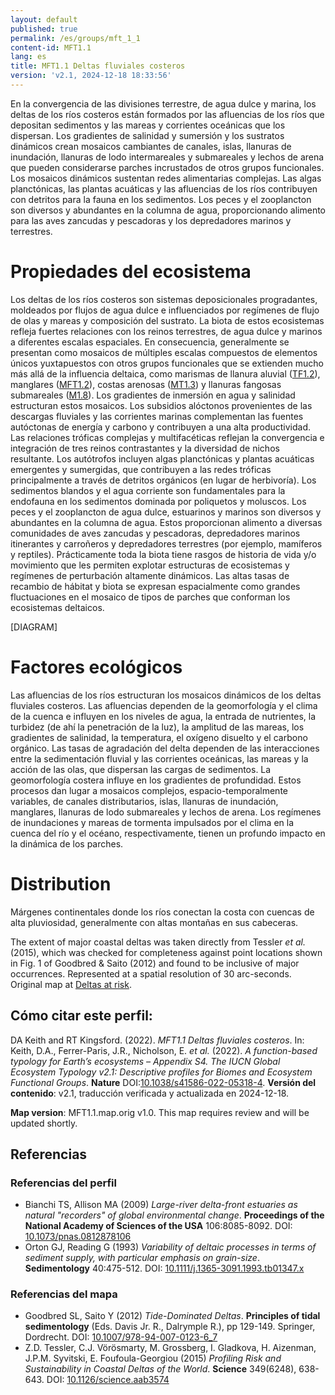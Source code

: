 ```yaml
---
layout: default
published: true
permalink: /es/groups/mft_1_1
content-id: MFT1.1
lang: es
title: MFT1.1 Deltas fluviales costeros
version: 'v2.1, 2024-12-18 18:33:56'
---
```


En la convergencia de las divisiones terrestre, de agua dulce y marina, los deltas de los ríos costeros están formados por las afluencias de los ríos que depositan sedimentos y las mareas y corrientes oceánicas que los dispersan. Los gradientes de salinidad y sumersión y los sustratos dinámicos crean mosaicos cambiantes de canales, islas, llanuras de inundación, llanuras de lodo intermareales y submareales y lechos de arena que pueden considerarse parches incrustados de otros grupos funcionales. Los mosaicos dinámicos sustentan redes alimentarias complejas. Las algas planctónicas, las plantas acuáticas y las afluencias de los ríos contribuyen con detritos para la fauna en los sedimentos. Los peces y el zooplancton son diversos y abundantes en la columna de agua, proporcionando alimento para las aves zancudas y pescadoras y los depredadores marinos y terrestres.

# Propiedades del ecosistema
 
Los deltas de los ríos costeros son sistemas deposicionales progradantes, moldeados por flujos de agua dulce e influenciados por regímenes de flujo de olas y mareas y composición del sustrato. La biota de estos ecosistemas refleja fuertes relaciones con los reinos terrestres, de agua dulce y marinos a diferentes escalas espaciales. En consecuencia, generalmente se presentan como mosaicos de múltiples escalas compuestos de elementos únicos yuxtapuestos con otros grupos funcionales que se extienden mucho más allá de la influencia deltaica, como marismas de llanura aluvial ([TF1.2](/explore/groups/TF1.2)), manglares ([MFT1.2](/explore/groups/MFT1.2)), costas arenosas ([MT1.3](/explore/groups/MT1.3)) y llanuras fangosas submareales ([M1.8](/explore/groups/M1.8)). Los gradientes de inmersión en agua y salinidad estructuran estos mosaicos. Los subsidios alóctonos provenientes de las descargas fluviales y las corrientes marinas complementan las fuentes autóctonas de energía y carbono y contribuyen a una alta productividad. Las relaciones tróficas complejas y multifacéticas reflejan la convergencia e integración de tres reinos contrastantes y la diversidad de nichos resultante. Los autótrofos incluyen algas planctónicas y plantas acuáticas emergentes y sumergidas, que contribuyen a las redes tróficas principalmente a través de detritos orgánicos (en lugar de herbivoría). Los sedimentos blandos y el agua corriente son fundamentales para la endofauna en los sedimentos dominada por poliquetos y moluscos. Los peces y el zooplancton de agua dulce, estuarinos y marinos son diversos y abundantes en la columna de agua. Estos proporcionan alimento a diversas comunidades de aves zancudas y pescadoras, depredadores marinos itinerantes y carroñeros y depredadores terrestres (por ejemplo, mamíferos y reptiles). Prácticamente toda la biota tiene rasgos de historia de vida y/o movimiento que les permiten explotar estructuras de ecosistemas y regímenes de perturbación altamente dinámicos. Las altas tasas de recambio de hábitat y biota se expresan espacialmente como grandes fluctuaciones en el mosaico de tipos de parches que conforman los ecosistemas deltaicos.

[DIAGRAM]

# Factores ecológicos
 
Las afluencias de los ríos estructuran los mosaicos dinámicos de los deltas fluviales costeros. Las afluencias dependen de la geomorfología y el clima de la cuenca e influyen en los niveles de agua, la entrada de nutrientes, la turbidez (de ahí la penetración de la luz), la amplitud de las mareas, los gradientes de salinidad, la temperatura, el oxígeno disuelto y el carbono orgánico. Las tasas de agradación del delta dependen de las interacciones entre la sedimentación fluvial y las corrientes oceánicas, las mareas y la acción de las olas, que dispersan las cargas de sedimentos. La geomorfología costera influye en los gradientes de profundidad. Estos procesos dan lugar a mosaicos complejos, espacio-temporalmente variables, de canales distributarios, islas, llanuras de inundación, manglares, llanuras de lodo submareales y lechos de arena. Los regímenes de inundaciones y mareas de tormenta impulsados ​​por el clima en la cuenca del río y el océano, respectivamente, tienen un profundo impacto en la dinámica de los parches.
 
# Distribution
 
Márgenes continentales donde los ríos conectan la costa con cuencas de alta pluviosidad, generalmente con altas montañas en sus cabeceras.

The extent of major coastal deltas was taken directly from Tessler _et al._ (2015), which was checked for completeness against point locations shown in Fig. 1 of Goodbred & Saito (2012) and found to be inclusive of major occurrences. Represented at a spatial resolution of 30 arc-seconds. Original map at [Deltas at risk](http://www.globaldeltarisk.net/).

## Cómo citar este perfil:

DA Keith and RT Kingsford. (2022). *MFT1.1 Deltas fluviales costeros*. In: Keith, D.A., Ferrer-Paris, J.R., Nicholson, E. *et al.* (2022). *A function-based typology for Earth’s ecosystems – Appendix S4. The IUCN Global Ecosystem Typology v2.1: Descriptive profiles for Biomes and Ecosystem Functional Groups*. **Nature** DOI:[10.1038/s41586-022-05318-4](https://doi.org/10.1038/s41586-022-05318-4).
**Versión del contenido**: v2.1, traducción verificada y actualizada en 2024-12-18.

**Map version**: MFT1.1.map.orig v1.0. This map requires review and will be updated shortly.

## Referencias

### Referencias del perfil
* Bianchi TS, Allison MA  (2009) *Large-river delta-front estuaries as natural "recorders" of global environmental change*. **Proceedings of the National Academy of Sciences of the USA** 106:8085-8092. DOI: [10.1073/pnas.0812878106](http://doi.org/10.1073/pnas.0812878106)
* Orton GJ, Reading G  (1993) *Variability of deltaic processes in terms of sediment supply, with particular emphasis on grain-size*. **Sedimentology** 40:475-512. DOI: [10.1111/j.1365-3091.1993.tb01347.x](http://doi.org/10.1111/j.1365-3091.1993.tb01347.x)

### Referencias del mapa
* Goodbred SL, Saito Y  (2012) *Tide-Dominated Deltas*. **Principles of tidal sedimentology** (Eds. Davis Jr. R., Dalrymple R.), pp 129-149. Springer, Dordrecht. DOI: [10.1007/978-94-007-0123-6_7](http://doi.org/10.1007/978-94-007-0123-6_7)
* Z.D. Tessler, C.J. Vörösmarty, M. Grossberg, I. Gladkova, H. Aizenman, J.P.M. Syvitski, E. Foufoula-Georgiou (2015) *Profiling Risk and Sustainability in Coastal Deltas of the World*. **Science** 349(6248), 638-643. DOI: [10.1126/science.aab3574](http://doi.org/10.1126/science.aab3574)
